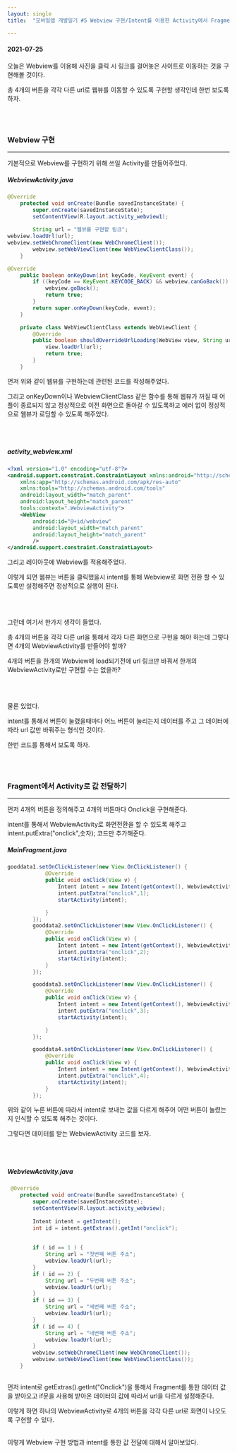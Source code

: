 ```yaml
---
layout: single
title:  "모바일앱 개발일기 #5 Webview 구현/Intent를 이용한 Activity에서 Fragment로 데이터전달"

---
```


#### 2021-07-25

오늘은 Webview를 이용해 사진을 클릭 시 링크를 걸어놓은 사이트로 이동하는 것을 구현해볼 것이다.

총 4개의 버튼을 각각 다른 url로 웹뷰를 이동할 수 있도록 구현할 생각인데 한번 보도록 하자.

 <br/><br/>

### Webview 구현

---

기본적으로 Webview를 구현하기 위해 쓰일 Activity를 만들어주었다.

  
##### WebviewActivity.java

```java
@Override
    protected void onCreate(Bundle savedInstanceState) {
        super.onCreate(savedInstanceState);
        setContentView(R.layout.activity_webview1);
        
        String url = "웹뷰를 구현할 링크";
webview.loadUrl(url);
webview.setWebChromeClient(new WebChromeClient());
        webview.setWebViewClient(new WebViewClientClass());
    }

@Override
    public boolean onKeyDown(int keyCode, KeyEvent event) {
        if ((keyCode == KeyEvent.KEYCODE_BACK) && webview.canGoBack()) {
            webview.goBack();
            return true;
        }
        return super.onKeyDown(keyCode, event);
    }

    private class WebViewClientClass extends WebViewClient {
        @Override
        public boolean shouldOverrideUrlLoading(WebView view, String url) {
            view.loadUrl(url);
            return true;
        }
    }
```

먼저 위와 같이 웹뷰를 구현하는데 관련된 코드를 작성해주었다.

그리고 onKeyDown이나 WebviewClientClass 같은 함수를 통해 웹뷰가 꺼질 때 어플이 종료되지 않고 정상적으로 이전 화면으로 돌아갈 수 있도록하고 에러 없이 정상적으로 웹뷰가 로딩할 수 있도록 해주었다.

 <br/><br/>

##### activity_webview.xml

```xml
<?xml version="1.0" encoding="utf-8"?>
<android.support.constraint.ConstraintLayout xmlns:android="http://schemas.android.com/apk/res/android"
    xmlns:app="http://schemas.android.com/apk/res-auto"
    xmlns:tools="http://schemas.android.com/tools"
    android:layout_width="match_parent"
    android:layout_height="match_parent"
    tools:context=".WebviewActivity">
    <WebView
        android:id="@+id/webview"
        android:layout_width="match_parent"
        android:layout_height="match_parent"
        />
</android.support.constraint.ConstraintLayout>
```

그리고 레이아웃에 Webview를 적용해주었다.

이렇게 되면 웹뷰는 버튼을 클릭했을시 intent를 통해  Webview로 화면 전환 할 수 있도록만 설정해주면 정상적으로 실행이 된다.

 <br/><br/>

그런데 여기서 한가지 생각이 들었다.

총 4개의 버튼을 각각 다른 url을 통해서 각자 다른 화면으로 구현을 해야 하는데 그렇다면 4개의 WebviewActivity를 만들어야 할까?

4개의 버튼을 한개의 Webview에 load되기전에 url 링크만 바꿔서 한개의 WebviewActivity로만 구현할 수는 없을까?

 <br/><br/>

물론 있었다.

intent를 통해서 버튼이 눌렸을때마다 어느 버튼이 눌리는지 데이터를 주고 그 데이터에 따라 url 값만 바꿔주는 형식인 것이다.

한번 코드를 통해서 보도록 하자.

 <br/><br/>

### Fragment에서 Activity로 값 전달하기

---

먼저 4개의 버튼을 정의해주고 4개의 버튼마다 Onclick을 구현해준다.

intent를 통해서 WebviewActivity로 화면전환을 할 수 있도록 해주고 intent.putExtra("onclick",숫자); 코드만 추가해준다.

##### MainFragment.java

```java
gooddata1.setOnClickListener(new View.OnClickListener() {
            @Override
            public void onClick(View v) {
                Intent intent = new Intent(getContext(), WebviewActivity.class);
                intent.putExtra("onclick",1);
                startActivity(intent);

            }
        });
        gooddata2.setOnClickListener(new View.OnClickListener() {
            @Override
            public void onClick(View v) {
                Intent intent = new Intent(getContext(), WebviewActivity.class);
                intent.putExtra("onclick",2);
                startActivity(intent);
            }
        });

        gooddata3.setOnClickListener(new View.OnClickListener() {
            @Override
            public void onClick(View v) {
                Intent intent = new Intent(getContext(), WebviewActivity.class);
                intent.putExtra("onclick",3);
                startActivity(intent);

            }
        });

        gooddata4.setOnClickListener(new View.OnClickListener() {
            @Override
            public void onClick(View v) {
                Intent intent = new Intent(getContext(), WebviewActivity.class);
                intent.putExtra("onclick",4);
                startActivity(intent);
            }
        });
```

위와 같이 누른 버튼에 따라서 intent로 보내는 값을 다르게 해주어 어떤 버튼이 눌렸는지 인식할 수 있도록 해주는 것이다.

그렇다면 데이터를 받는 WebviewActivity 코드를 보자.

<br/><br/>

##### WebviewActivity.java

```java
 @Override
    protected void onCreate(Bundle savedInstanceState) {
        super.onCreate(savedInstanceState);
        setContentView(R.layout.activity_webview);
        
        Intent intent = getIntent();
        int id = intent.getExtras().getInt("onclick");
        
        
        if ( id == 1 ) {
            String url = "첫번째 버튼 주소";
            webview.loadUrl(url);
        }
        if ( id == 2) {
            String url = "두번째 버튼 주소";
            webview.loadUrl(url);
        }
        if ( id == 3) {
            String url = "세번째 버튼 주소";
            webview.loadUrl(url);
        }
        if ( id == 4) {
            String url = "네번째 버튼 주소";
            webview.loadUrl(url);
        }
        webview.setWebChromeClient(new WebChromeClient());
        webview.setWebViewClient(new WebViewClientClass());
    }
            
```

먼저 intent로 getExtras().getInt("Onclick")을 통해서 Fragment를 통한 데이터 값을 받아오고 if문을 사용해 받아온 데이터의 값에 따라서 url을 다르게 설정해준다.

이렇게 하면 하나의 WebviewActivity로 4개의 버튼을 각각 다른 url로 화면이 나오도록 구현할 수 있다.
<br/><br/>

이렇게 Webview 구현 방법과 intent를 통한 값 전달에 대해서 알아보았다.
